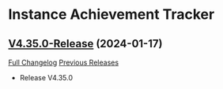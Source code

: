 # Instance Achievement Tracker

## [V4.35.0-Release](https://github.com/Dragnogd/Instance-Achievement-Tracker/tree/V4.35.0-Release) (2024-01-17)
[Full Changelog](https://github.com/Dragnogd/Instance-Achievement-Tracker/commits/V4.35.0-Release) [Previous Releases](https://github.com/Dragnogd/Instance-Achievement-Tracker/releases)

- Release V4.35.0  
